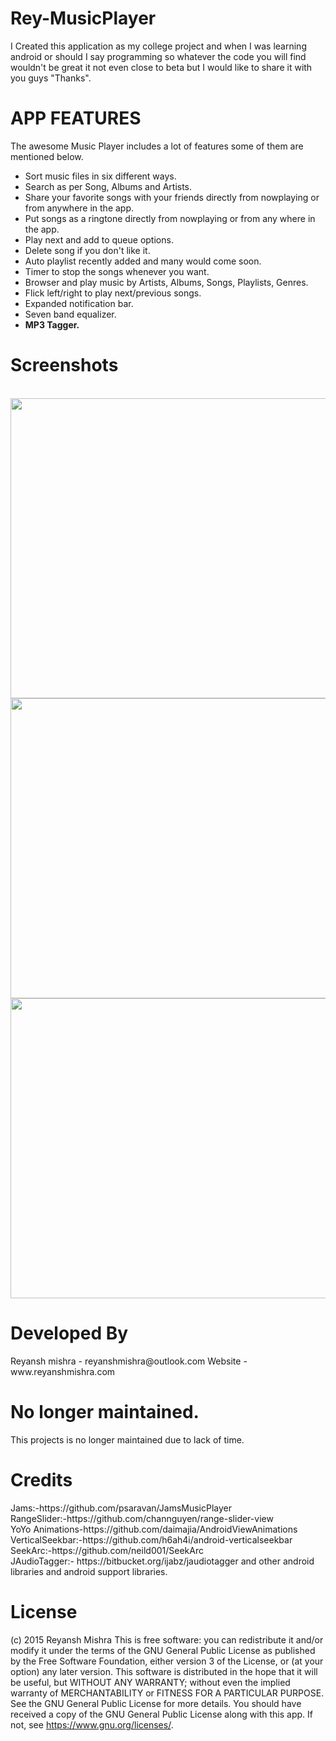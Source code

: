 # Rey-MusicPlayer
I Created this application as my college project and when I was learning android or should I say programming so whatever the code you will find wouldn't be great it not even close to beta but I would like to share it with you guys
"Thanks".
<H1>APP FEATURES</H1>

The awesome Music Player includes a lot of features some of them are mentioned below.


- Sort music files in six different ways.
- Search as per Song, Albums and Artists.
- Share your favorite songs with your friends directly from nowplaying or from anywhere in the app.
- Put songs as a ringtone directly from nowplaying or from any where in the app.
- Play next and add to queue options.
- Delete song if you don't like it.
- Auto playlist recently added and many would come soon.
- Timer to stop the songs whenever you want.
- Browser and play music by Artists, Albums, Songs, Playlists, Genres.
- Flick left/right to play next/previous songs.
- Expanded notification bar.
- Seven band equalizer.
- <b>MP3 Tagger.</b>


<H1>Screenshots</H1>
<br>


<img src="https://i.imgur.com/Kr16Dfp.jpg" width=761 height=480>


<img src="https://i.imgur.com/ZWyP7hr.jpg" width=761 height=480>


<img src="https://i.imgur.com/EvKgSz7.jpg" width=761 height=480>



<H1>Developed By</H1>
Reyansh mishra - reyanshmishra@outlook.com
Website - www.reyanshmishra.com



<H1>No longer maintained.</H1>
This projects is no longer maintained due to lack of time.

<H1>Credits</H1>
Jams:-https://github.com/psaravan/JamsMusicPlayer<br>
RangeSlider:-https://github.com/channguyen/range-slider-view<br>
YoYo Animations-https://github.com/daimajia/AndroidViewAnimations<br>
VerticalSeekbar:-https://github.com/h6ah4i/android-verticalseekbar<br>
SeekArc:-https://github.com/neild001/SeekArc<br>
JAudioTagger:- https://bitbucket.org/ijabz/jaudiotagger
and other android libraries and android support libraries.








<H1>License</H1>

(c) 2015 Reyansh Mishra
This is free software: you can redistribute it and/or modify it under the terms of the GNU General Public License as published by the Free Software Foundation, either version 3 of the License, or (at your option) any later version.
This software is distributed in the hope that it will be useful, but WITHOUT ANY WARRANTY; without even the implied warranty of MERCHANTABILITY or FITNESS FOR A PARTICULAR PURPOSE. See the GNU General Public License for more details.
You should have received a copy of the GNU General Public License along with this app. If not, see https://www.gnu.org/licenses/.
